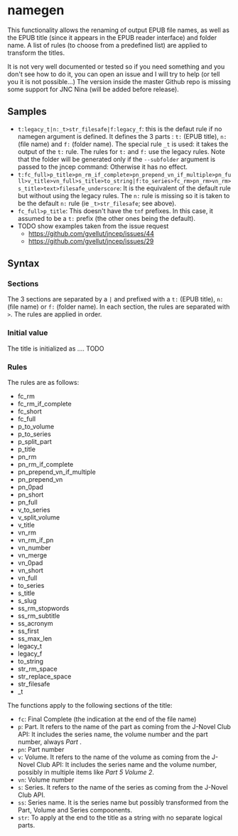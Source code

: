 # namegen

This functionality allows the renaming of output EPUB file names, as well as the EPUB title (since it appears in the EPUB reader interface) and folder name.
A list of rules (to choose from a predefined list) are applied to transform the titles.

It is not very well documented or tested so if you need something and you don't see how to do it, you can open an issue and I will try to help (or tell you it is not possible...)
The version inside the master Github repo is missing some support for JNC Nina (will be added before release).

## Samples

- `t:legacy_t|n:_t>str_filesafe|f:legacy_f`: this is the defaut rule if no namegen argument is defined. It defines the 3 parts : `t:` (EPUB title), `n:` (file name) and `f:` (folder name). The special rule `_t` is used: it takes the output of the `t:` rule. The rules for `t:` and `f:` use the legacy rules. Note that the folder will be generated only if the `--subfolder` argument is passed to the jncep command: Otherwise it has no effect.
- `t:fc_full>p_title>pn_rm_if_complete>pn_prepend_vn_if_multiple>pn_full>v_title>vn_full>s_title>to_string|f:to_series>fc_rm>pn_rm>vn_rm>s_title>text>filesafe_underscore`: It is the equivalent of the default rule but without using the legacy rules. The `n:` rule is missing so it is taken to be the default `n:` rule (ie `_t>str_filesafe`; see above).
- `fc_full>p_title`: This doesn't have the `tnf` prefixes. In this case, it assumed to be a `t:` prefix (the other ones being the default).
- TODO show examples taken from the issue request
  - https://github.com/gvellut/jncep/issues/44
  - https://github.com/gvellut/jncep/issues/29

## Syntax

### Sections

The 3 sections are separated by a `|` and prefixed with a `t:` (EPUB title), `n:` (file name) or `f:` (folder name). In each section, the rules are separated with `>`. The rules are applied in order.

### Initial value

The title is initialized as .... TODO

### Rules

The rules are as follows:

- fc_rm
- fc_rm_if_complete
- fc_short
- fc_full
- p_to_volume
- p_to_series
- p_split_part
- p_title
- pn_rm
- pn_rm_if_complete
- pn_prepend_vn_if_multiple
- pn_prepend_vn
- pn_0pad
- pn_short
- pn_full
- v_to_series
- v_split_volume
- v_title
- vn_rm
- vn_rm_if_pn
- vn_number
- vn_merge
- vn_0pad
- vn_short
- vn_full
- to_series
- s_title
- s_slug
- ss_rm_stopwords
- ss_rm_subtitle
- ss_acronym
- ss_first
- ss_max_len
- legacy_t
- legacy_f
- to_string
- str_rm_space
- str_replace_space
- str_filesafe
- _t

The functions apply to the following sections of the title:

- `fc`: Final Complete (the indication at the end of the file name)
- `p`: Part. It refers to the name of the part as coming from the J-Novel Club API: It includes the series name, the volume number and the part number, always *Part <number>*.
- `pn`: Part number
- `v`: Volume. It refers to the name of the volume as coming from the J-Novel Club API: It includes the series name and the volume number, possibly in multiple items like *Part 5 Volume 2*.
- `vn`: Volume number
- `s`: Series. It refers to the name of the series as coming from the J-Novel Club API.
- `ss`: Series name. It is the series name but possibly transformed from the Part, Volume and Series compoonents.
- `str`: To apply at the end to the title as a string with no separate logical parts.
